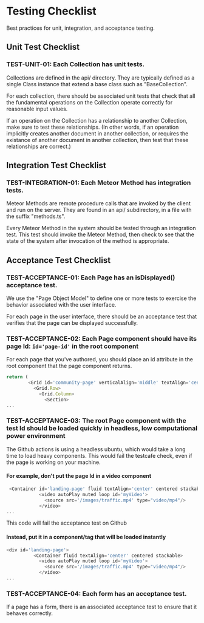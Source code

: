 # Testing Checklist

Best practices for unit, integration, and acceptance testing.

## Unit Test Checklist

### TEST-UNIT-01: Each Collection has unit tests.

Collections are defined in the api/ directory. They are typically defined as a single Class instance that extend a base class such as "BaseCollection".

For each collection, there should be associated unit tests that check that all the fundamental operations on the Collection operate correctly for reasonable input values.

If an operation on the Collection has a relationship to another Collection, make sure to test these relationships. (In other words, if an operation implicitly creates another document in another collection, or requires the existance of another document in another collection, then test that these relationships are correct.)

## Integration Test Checklist

### TEST-INTEGRATION-01: Each Meteor Method has integration tests.

Meteor Methods are remote procedure calls that are invoked by the client and run on the server. They are found in an api/ subdirectory, in a file with the suffix "methods.ts".

Every Meteor Method in the system should be tested through an integration test. This test should invoke the Meteor Method, then check to see that the state of the system after invocation of the method is appropriate.

## Acceptance Test Checklist

### TEST-ACCEPTANCE-01: Each Page has an isDisplayed() acceptance test.

We use the "Page Object Model" to define one or more tests to exercise the behavior associated with the user interface.

For each page in the user interface, there should be an acceptance test that verifies that the page can be displayed successfully.


### TEST-ACCEPTANCE-02: Each Page component should have its page Id: `id='page-id'` in the root component

For each page that you've authored, you should place an id attribute in the root component that the page component returns.
```js
return (
        <Grid id='community-page' verticalAlign='middle' textAlign='center'>
          <Grid.Row>
            <Grid.Column>
              <Section>
...
```

### TEST-ACCEPTANCE-03: The root Page component with the test Id should be loaded quickly in headless, low computational power environment

The Github actions is using a headless ubuntu, which would take a long time to load heavy components. This would fail the testcafe check, even if the page is working on your machine.

#### For example, don't put the page Id in a video component
```js
 <Container id='landing-page' fluid textAlign='center' centered stackable>
            <video autoPlay muted loop id='myVideo'>
              <source src='/images/traffic.mp4' type="video/mp4"/>
            </video>
...
```
This code will fail the acceptance test on Github

#### Instead, put it in a component/tag that will be loaded instantly
```js
<div id='landing-page'>
          <Container fluid textAlign='center' centered stackable>
            <video autoPlay muted loop id='myVideo'>
              <source src='/images/traffic.mp4' type="video/mp4"/>
            </video>
...
```

### TEST-ACCEPTANCE-04: Each form has an acceptance test.

If a page has a form, there is an associated acceptance test to ensure that it behaves correctly.





